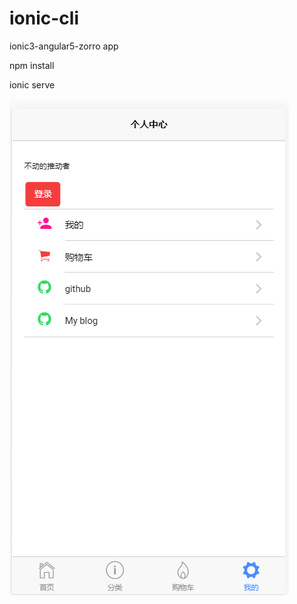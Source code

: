 # ionic-cli
ionic3-angular5-zorro app

npm install 

ionic serve

![image_text](https://github.com/hzlshen/Imgage_box/blob/master/ionic--cli.jpg)
